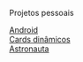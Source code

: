 Projetos pessoais

<a href="Site android/index.html">Android</a> <br>
<a href="Card dinâmico/cards.html">Cards dinâmicos</a> <br>
<a href="Site astronauta/index.html">Astronauta</a> <br>